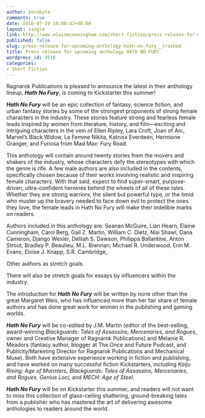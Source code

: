 ```yaml
---
author: zerobyte
comments: true
date: 2016-07-19 19:00:43+00:00
layout: single
link: http://www.elainecunningham.com/short-fiction/press-release-for-upcoming-anthology-hath-no-fury__trashed/
published: false
slug: press-release-for-upcoming-anthology-hath-no-fury__trashed
title: Press release for upcoming anthology HATH NO FURY
wordpress_id: 3516
categories:
- Short Fiction
---
```


Ragnarok Publications is pleased to announce the latest in their anthology lineup, _**Hath No Fury**_, is coming to Kickstarter this summer!

**_Hath No Fury_** will be an epic collection of fantasy, science fiction, and urban fantasy stories by some of the strongest proponents of strong female characters in the industry. These stories feature strong and fearless female leads inspired by women from literature, history, and film—exciting and intriguing characters in the vein of Ellen Ripley, Lara Croft, Joan of Arc, Marvel’s Black Widow, La Femme Nikita, Katniss Everdeen, Hermione Granger, and Furiosa from Mad Max: Fury Road.

This anthology will contain around twenty stories from the movers and shakers of the industry, whose characters defy the stereotypes with which the genre is rife. A few male authors are also included in the contents, specifically chosen because of their works involving realistic and inspiring female characters. With that said, expect to find super-smart, purpose-driven, ultra-confident heroines behind the wheels of all of these tales. Whether they are strong warriors, the silent but powerful type, or the timid who muster up the bravery needed to face down evil to protect the ones they love, the female leads in Hath No Fury will make their indelible marks on readers.

Authors included in this anthology are:
Seanan McGuire,
Lian Hearn,
Elaine Cunningham,
Carol Berg,
Gail Z. Martin,
William C. Dietz,
Nisi Shawl,
Dana Cameron,
Django Wexler,
Delilah S. Dawson,
Philippa Ballantine,
Anton Strout,
Bradley P. Beaulieu,
M.L. Brennan,
Michael R. Underwood,
Erin M. Evans,
Eloise J. Knapp,
S.R. Cambridge,


Other authors as stretch goals.

There will also be stretch goals for essays by influencers within the industry.

The introduction for _**Hath No Fury**_ will be written by none other than the great Margaret Weis, who has influenced more than her fair share of female authors and has done great work for women in the publishing and gaming worlds.

_**Hath No Fury**_ will be co-edited by J.M. Martin (editor of the best-selling, award-winning _Blackguards: Tales of Assassins, Mercenaries, and Rogues_, owner and Creative Manager of Ragnarok Publications) and Melanie R. Meadors (fantasy author, blogger at The Once and Future Podcast, and Publicity/Marketing Director for Ragnarok Publications and Mechanical Muse). Both have extensive experience working in fiction and publishing, and have worked on many successful fiction Kickstarters, including _Kaiju Rising: Age of Monsters, Blackguards: Tales of Assassins, Mercenaries, and Rogues, Genius Loci,_ and _MECH: Age of Steel._

**_Hath No Fury_** will be on Kickstarter this summer, and readers will not want to miss this collection of glass-ceiling shattering, ground-breaking tales from a publisher who has mastered the art of delivering awesome anthologies to readers around the world.

